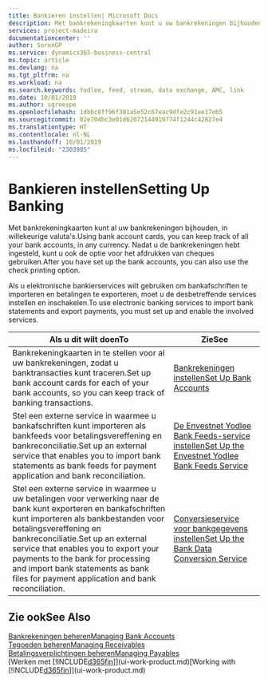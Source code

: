 ```yaml
---
title: Bankieren instellen| Microsoft Docs
description: Met bankrekeningkaarten kunt u uw bankrekeningen bijhouden en bankfeeds instellen, zoals Yodlee, om gegevens uit te wisselen.
services: project-madeira
documentationcenter: ''
author: SorenGP
ms.service: dynamics365-business-central
ms.topic: article
ms.devlang: na
ms.tgt_pltfrm: na
ms.workload: na
ms.search.keywords: Yodlee, feed, stream, data exchange, AMC, link
ms.date: 10/01/2019
ms.author: sgroespe
ms.openlocfilehash: 1dbbc8ff96f381a5e52c67eac9dfe2c91ee17eb5
ms.sourcegitcommit: 02e704bc3e01d62072144919774f1244c42827e4
ms.translationtype: HT
ms.contentlocale: nl-NL
ms.lasthandoff: 10/01/2019
ms.locfileid: "2303985"
---
```

# <a name="setting-up-banking"></a><span data-ttu-id="48e2b-103">Bankieren instellen</span><span class="sxs-lookup"><span data-stu-id="48e2b-103">Setting Up Banking</span></span>
<span data-ttu-id="48e2b-104">Met bankrekeningkaarten kunt al uw bankrekeningen bijhouden, in willekeurige valuta's.</span><span class="sxs-lookup"><span data-stu-id="48e2b-104">Using bank account cards, you can keep track of all your bank accounts, in any currency.</span></span> <span data-ttu-id="48e2b-105">Nadat u de bankrekeningen hebt ingesteld, kunt u ook de optie voor het afdrukken van cheques gebruiken.</span><span class="sxs-lookup"><span data-stu-id="48e2b-105">After you have set up the bank accounts, you can also use the check printing option.</span></span>

<span data-ttu-id="48e2b-106">Als u elektronische bankierservices wilt gebruiken om bankafschriften te importeren en betalingen te exporteren, moet u de desbetreffende services instellen en inschakelen.</span><span class="sxs-lookup"><span data-stu-id="48e2b-106">To use electronic banking services to import bank statements and  export payments, you must set up and enable the involved services.</span></span>

| <span data-ttu-id="48e2b-107">Als u dit wilt doen</span><span class="sxs-lookup"><span data-stu-id="48e2b-107">To</span></span> | <span data-ttu-id="48e2b-108">Zie</span><span class="sxs-lookup"><span data-stu-id="48e2b-108">See</span></span> |
| --- | --- |
| <span data-ttu-id="48e2b-109">Bankrekeningkaarten in te stellen voor al uw bankrekeningen, zodat u banktransacties kunt traceren.</span><span class="sxs-lookup"><span data-stu-id="48e2b-109">Set up bank account cards for each of your bank accounts, so you can keep track of banking transactions.</span></span> |[<span data-ttu-id="48e2b-110">Bankrekeningen instellen</span><span class="sxs-lookup"><span data-stu-id="48e2b-110">Set Up Bank Accounts</span></span>](bank-how-setup-bank-accounts.md) |
| <span data-ttu-id="48e2b-111">Stel een externe service in waarmee u bankafschriften kunt importeren als bankfeeds voor betalingsvereffening en bankreconciliatie.</span><span class="sxs-lookup"><span data-stu-id="48e2b-111">Set up an external service that enables you to import bank statements as bank feeds for payment application and bank reconciliation.</span></span> |[<span data-ttu-id="48e2b-112">De Envestnet Yodlee Bank Feeds-service instellen</span><span class="sxs-lookup"><span data-stu-id="48e2b-112">Set Up the Envestnet Yodlee Bank Feeds Service</span></span>](bank-how-setup-bank-statement-service.md) |
| <span data-ttu-id="48e2b-113">Stel een externe service in waarmee u uw betalingen voor verwerking naar de bank kunt exporteren en bankafschriften kunt importeren als bankbestanden voor betalingsvereffening en bankreconciliatie.</span><span class="sxs-lookup"><span data-stu-id="48e2b-113">Set up an external service that enables you to export your payments to the bank for processing  and import bank statements as bank files for payment application and bank reconciliation.</span></span> |[<span data-ttu-id="48e2b-114">Conversieservice voor bankgegevens instellen</span><span class="sxs-lookup"><span data-stu-id="48e2b-114">Set Up the Bank Data Conversion Service</span></span>](bank-how-setup-bank-data-conversion-service.md) |

## <a name="see-also"></a><span data-ttu-id="48e2b-115">Zie ook</span><span class="sxs-lookup"><span data-stu-id="48e2b-115">See Also</span></span>
[<span data-ttu-id="48e2b-116">Bankrekeningen beheren</span><span class="sxs-lookup"><span data-stu-id="48e2b-116">Managing Bank Accounts</span></span>](bank-manage-bank-accounts.md)  
[<span data-ttu-id="48e2b-117">Tegoeden beheren</span><span class="sxs-lookup"><span data-stu-id="48e2b-117">Managing Receivables</span></span>](receivables-manage-receivables.md)  
[<span data-ttu-id="48e2b-118">Betalingsverplichtingen beheren</span><span class="sxs-lookup"><span data-stu-id="48e2b-118">Managing Payables</span></span>](payables-manage-payables.md)  
<span data-ttu-id="48e2b-119">[Werken met [!INCLUDE[d365fin](includes/d365fin_md.md)]](ui-work-product.md)</span><span class="sxs-lookup"><span data-stu-id="48e2b-119">[Working with [!INCLUDE[d365fin](includes/d365fin_md.md)]](ui-work-product.md)</span></span>
